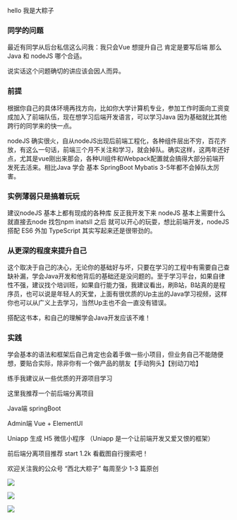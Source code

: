 hello 我是大粽子

### 同学的问题

最近有同学从后台私信这么问我：我只会Vue 想提升自己 肯定是要写后端 那么Java 和 nodeJS 哪个合适。

说实话这个问题确切的讲应该会因人而异。

### 前提

根据你自己的具体环境再找方向，比如你大学计算机专业，参加工作时面向工资变成加入了前端队伍，现在想学习后端开发语言，可以学习Java 因为基础就比其他跨行的同学来的快一点。

nodeJS 确实很火，自从nodeJS出现后前端工程化，各种组件层出不穷，百花齐放，有这么一句话，前端三个月不关注和学习，就会掉队。确实这样，这两年还好点，尤其是vue刚出来那会，各种UI组件和Webpack配置就会搞得大部分前端开发死去活来。相比Java 学会 基本 SpringBoot Mybatis  3-5年都不会掉队太厉害。

### 实例薄弱只是搞着玩玩

建议nodeJS 基本上都有现成的各种库 反正我开发下来 nodeJS 基本上需要什么就直接去node 找包npm inatsll 之后 就可以开心的玩耍，想比前端开发，nodeJS 搭配 ES6 外加 TypeScript 其实写起来还是很带劲的。

### 从更深的程度来提升自己

这个取决于自己的决心，无论你的基础好与坏，只要在学习的工程中有需要自己查缺补漏，学会Java开发和他背后的基础还是没问题的。至于学习平台，如果自律性不强，建议找个培训班，如果自行能力强，我建议看出，刷B站，B站真的是程序员，也可以说是年轻人的天堂，上面有很优质的Up主出的Java学习视频，这样你也可以从广义上去学习，当然Up主也不会一直没有错误。

搭配这书本，和自己的理解学会Java开发应该不难！

### 实践

学会基本的语法和框架后自己肯定也会着手做一些小项目，但业务自己不能随便想，要贴合实际，除非你有一个做产品的朋友【手动狗头】【别动刀哈】

练手我建议从一些优质的开源项目学习

这里我推荐一个前后端分离项目

Java端 springBoot

Admin端 Vue + ElementUI

Uniapp 生成 H5 微信小程序 （Uniapp 是一个让前端开发又爱又恨的框架）

前后端分离项目推荐  start 1.2k 看截图自行搜索吧！

欢迎关注我的公众号 “西北大粽子” 每周至少 1-3 篇原创

![](https://gitee.com/stivepeim/img4mk/raw/master/20210407200351.png)

![](https://gitee.com/stivepeim/img4mk/raw/master/20210306212709.png)

![](https://gitee.com/stivepeim/img4mk/raw/master/20201226230441.gif)